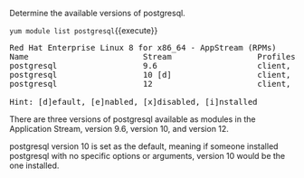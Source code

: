 Determine the available versions of postgresql.

`yum module list postgresql`{{execute}}

<pre class=file>
Red Hat Enterprise Linux 8 for x86_64 - AppStream (RPMs)
Name                        Stream                  Profiles                           Summary
postgresql                  9.6                     client, server [d]                 PostgreSQL server and client module
postgresql                  10 [d]                  client, server [d]                 PostgreSQL server and client module
postgresql                  12                      client, server [d]                 PostgreSQL server and client module

Hint: [d]efault, [e]nabled, [x]disabled, [i]nstalled
</pre>

There are three versions of postgresql available as modules in the Application Stream, version 9.6, version 10, and version 12.   

postgresql version 10 is set as the default, meaning if someone installed postgresql with no specific options or arguments, version 10 would be the one installed.


